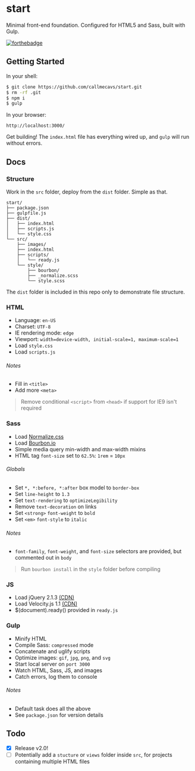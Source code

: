 # start

Minimal front-end foundation. Configured for HTML5 and Sass, built with Gulp.

[![forthebadge](http://forthebadge.com/images/badges/built-with-love.svg)](http://forthebadge.com)

## Getting Started

In your shell:

```bash
$ git clone https://github.com/callmecavs/start.git
$ rm -rf .git
$ npm i
$ gulp
```

In your browser:

```
http://localhost:3000/
```

Get building! The `index.html` file has everything wired up, and `gulp` will run without errors.

## Docs

### Structure

Work in the `src` folder, deploy from the `dist` folder. Simple as that.

```
start/
├── package.json
├── gulpfile.js
├── dist/
│   ├── index.html
│   ├── scripts.js
│   └── style.css
└── src/
    ├── images/
    ├── index.html
    ├── scripts/
    │   └── ready.js
    └── style/
        ├── bourbon/
        ├── _normalize.scss
        └── style.scss
```

The `dist` folder is included in this repo only to demonstrate file structure.

### HTML

* Language: `en-US`
* Charset: `UTF-8`
* IE rendering mode: `edge`
* Viewport: `width=device-width, initial-scale=1, maximum-scale=1`
* Load `style.css`
* Load `scripts.js`

###### Notes

* Fill in `<title>`
* Add more `<meta>`

> Remove conditional `<script>` from `<head>` if support for IE9 isn't required

### Sass

* Load [Normalize.css](http://nicolasgallagher.com/about-normalize-css/)
* Load [Bourbon.io](http://bourbon.io/docs/)
* Simple media query min-width and max-width mixins
* HTML tag `font-size` set to `62.5%`: `1rem` = `10px`

###### Globals

* Set `*, *:before, *:after` box model to `border-box`
* Set `line-height` to `1.3`
* Set `text-rendering` to `optimizeLegibility`
* Remove `text-decoration` on links
* Set `<strong>` `font-weight` to `bold`
* Set `<em>` `font-style` to `italic`

###### Notes

* `font-family`, `font-weight`, and `font-size` selectors are provided, but commented out in `body`

> Run `bourbon install` in the `style` folder before compiling

### JS

* Load jQuery 2.1.3 [(CDN)](https://developers.google.com/speed/libraries/devguide#jquery)
* Load Velocity.js 1.1 [(CDN)](http://www.jsdelivr.com/#!velocity)
* $(document).ready() provided in `ready.js`

### Gulp

* Minify HTML
* Compile Sass: `compressed` mode
* Concatenate and uglify scripts
* Optimize images: `gif`, `jpg`, `png`, and `svg`
* Start local server on `port 3000`
* Watch HTML, Sass, JS, and images
* Catch errors, log them to console

###### Notes

* Default task does all the above
* See `package.json` for version details

## Todo

- [x] Release v2.0!
- [ ] Potentially add a `stucture` or `views` folder inside `src`, for projects containing multiple HTML files
